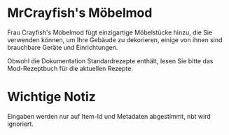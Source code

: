 # MrCrayfish's Möbelmod

Frau Crayfish's Möbelmod fügt einzigartige Möbelstücke hinzu, die Sie verwenden können, um Ihre Gebäude zu dekorieren, einige von ihnen sind brauchbare Geräte und Einrichtungen.

Obwohl die Dokumentation Standardrezepte enthält, lesen Sie bitte das Mod-Rezeptbuch für die aktuellen Rezepte.

# Wichtige Notiz

Eingaben werden nur auf Item-Id und Metadaten abgestimmt, nbt wird ignoriert.
